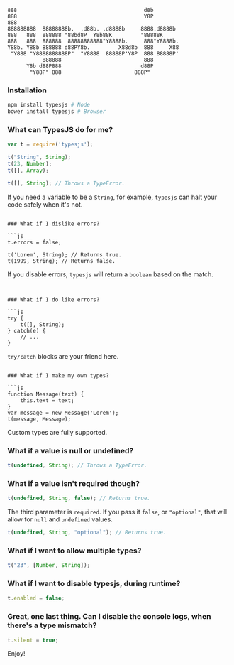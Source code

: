```
888                                        d8b         
888                                        Y8P         
888                                                    
888888888  88888888b.  .d88b. .d8888b     8888.d8888b  
888   888  888888 "88bd8P  Y8b88K         "88888K      
888   888  888888  88888888888"Y8888b.     888"Y8888b. 
Y88b. Y88b 888888 d88PY8b.         X88d8b  888     X88 
 "Y888 "Y8888888888P"  "Y8888  88888P'Y8P  888 88888P' 
           888888                          888         
      Y8b d88P888                         d88P         
       "Y88P" 888                       888P"          
```

### Installation

```sh
npm install typesjs # Node
bower install typesjs # Browser
```

### What can TypesJS do for me?

```js
var t = require('typesjs');

t("String", String);
t(23, Number);
t([], Array);

t([], String); // Throws a TypeError.
```

If you need a variable to be a `String`, for example, `typesjs` can halt your code safely when it's not.
```

### What if I dislike errors?

```js
t.errors = false;

t('Lorem', String); // Returns true.
t(1999, String); // Returns false.
```

If you disable errors, `typesjs` will return a `boolean` based on the match.
```


### What if I do like errors?

```js
try {
    t([], String);
} catch(e) {
    // ...
}
```

`try/catch` blocks are your friend here.
```

### What if I make my own types?

```js
function Message(text) {
	this.text = text;
}
var message = new Message('Lorem');
t(message, Message);
```

Custom types are fully supported.

### What if a value is null or undefined?

```js
t(undefined, String); // Throws a TypeError.
```

### What if a value isn't required though?

```js
t(undefined, String, false); // Returns true.
```

The third parameter is `required`. If you pass it `false`, or `"optional"`, that will allow for `null` and `undefined` values.

```js
t(undefined, String, "optional"); // Returns true.
```

### What if I want to allow multiple types?

```js
t("23", [Number, String]);
```

### What if I want to disable typesjs, during runtime?

```js
t.enabled = false;
```

### Great, one last thing. Can I disable the console logs, when there's a type mismatch?

```js
t.silent = true;
```

Enjoy!
